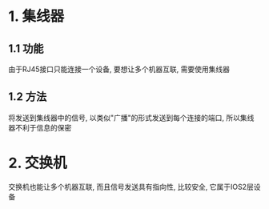 # 1. 集线器

## 1.1 功能

由于RJ45接口只能连接一个设备, 要想让多个机器互联, 需要使用集线器


## 1.2 方法

将发送到集线器中的信号, 以类似"广播"的形式发送到每个连接的端口, 所以集线器不利于信息的保密


# 2. 交换机

交换机也能让多个机器互联, 而且信号发送具有指向性, 比较安全, 它属于IOS2层设备
